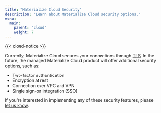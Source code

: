 ```yaml
---
title: "Materialize Cloud Security"
description: "Learn about Materialize Cloud security options."
menu:
  main:
    parent: "cloud"
    weight: 7
---
```


{{< cloud-notice >}}

Currently, Materialize Cloud secures your connections through [TLS](https://en.wikipedia.org/wiki/Transport_Layer_Security). In the future, the managed Materialize Cloud product will offer additional security options, such as:

* Two-factor authentication
* Encryption at rest
* Connection over VPC and VPN
* Single sign-on integration (SSO)

If you're interested in implementing any of these security features, please [let us know](../support).

<!-- Are all of these managed, or will some of them be available to the free product? -->

